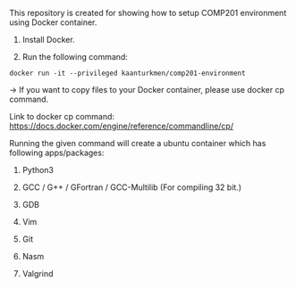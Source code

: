 This repository is created for showing how to setup COMP201 environment using Docker container.

1. Install Docker.

2. Run the following command:

```
docker run -it --privileged kaanturkmen/comp201-environment
```

-> If you want to copy files to your Docker container, please use docker cp command.

Link to docker cp command: https://docs.docker.com/engine/reference/commandline/cp/

Running the given command will create a ubuntu container which has following apps/packages:

1. Python3

2. GCC / G++ / GFortran / GCC-Multilib (For compiling 32 bit.)

3. GDB

4. Vim

5. Git

6. Nasm

7. Valgrind
